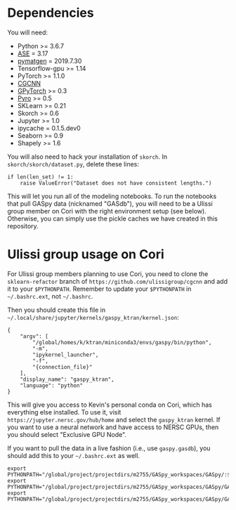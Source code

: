 # Dependencies

You will need:
- Python >= 3.6.7
- [ASE](https://anaconda.org/conda-forge/ase) = 3.17
- [pymatgen](https://anaconda.org/matsci/pymatgen) = 2019.7.30
- Tensorflow-gpu >= 1.14
- PyTorch >= 1.1.0
- [CGCNN](https://github.com/ulissigroup/cgcnn/tree/sklearn_refactor)
- [GPyTorch](https://github.com/cornellius-gp/gpytorch) >= 0.3
- [Pyro](https://github.com/pyro-ppl/pyro) >= 0.5
- SKLearn >= 0.21
- Skorch >= 0.6
- Jupyter >= 1.0
- ipycache = 0.1.5.dev0
- Seaborn >= 0.9
- Shapely >= 1.6

You will also need to hack your installation of `skorch`.
In `skorch/skorch/dataset.py`, delete these lines:

    if len(len_set) != 1:
        raise ValueError("Dataset does not have consistent lengths.")

This will let you run all of the modeling notebooks.
To run the notebooks that pull GASpy data (nicknamed "GASdb"), you will need to be a Ulissi group member on Cori with the right environment setup (see below).
Otherwise, you can simply use the pickle caches we have created in this repository.

# Ulissi group usage on Cori

For Ulissi group members planning to use Cori, you need to clone the `sklearn-refactor` branch of `https://github.com/ulissigroup/cgcnn` and add it to your `$PYTHONPATH`.
Remember to update your `$PYTHONPATH` in `~/.bashrc.ext`, not `~/.bashrc`.

Then you should create this file in `~/.local/share/jupyter/kernels/gaspy_ktran/kernel.json`:

    {
        "argv": [
            "/global/homes/k/ktran/miniconda3/envs/gaspy/bin/python",
            "-m",
            "ipykernel_launcher",
            "-f",
            "{connection_file}"
        ],
        "display_name": "gaspy_ktran",
        "language": "python"
    }

This will give you access to Kevin's personal conda on Cori, which has everything else installed.
To use it, visit `https://jupyter.nersc.gov/hub/home` and select the `gaspy_ktran` kernel.
If you want to use a neural network and have access to NERSC GPUs, then you should select "Exclusive GPU Node".

If you want to pull the data in a live fashion (i.e., use `gaspy.gasdb`), you should add this to your `~/.bashrc.ext` as well.

    export PYTHONPATH="/global/project/projectdirs/m2755/GASpy_workspaces/GASpy/:${PYTHONPATH}"
    export PYTHONPATH="/global/project/projectdirs/m2755/GASpy_workspaces/GASpy/GASpy_feedback/:${PYTHONPATH}"
    export PYTHONPATH="/global/project/projectdirs/m2755/GASpy_workspaces/GASpy/GASpy_regressions/:${PYTHONPATH}"

